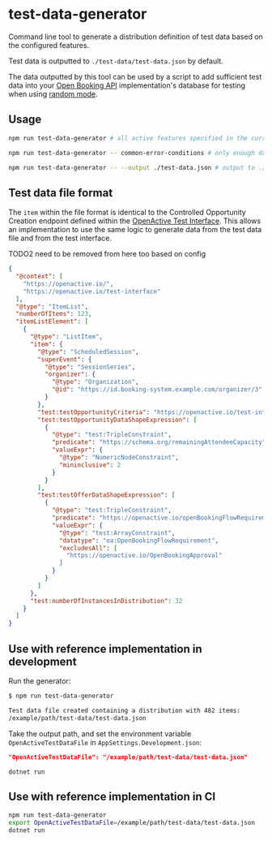 # test-data-generator

Command line tool to generate a distribution definition of test data based on the configured features.

Test data is outputted to `./test-data/test-data.json` by default.

The data outputted by this tool can be used by a script to add sufficient test data into your [Open Booking API](https://openactive.io/open-booking-api/EditorsDraft/) implementation's database for testing when using [random mode](../README.md#userandomopportunities).

## Usage

```bash
npm run test-data-generator # all active features specified in the current config

npm run test-data-generator -- common-error-conditions # only enough data for the common-error-conditions feature

npm run test-data-generator -- --output ./test-data.json # output to ./test-data.json
```

## Test data file format

The `item` within the file format is identical to the Controlled Opportunity Creation endpoint defined within the [OpenActive Test Interface](https://openactive.io/test-interface/). This allows an implementation to use the same logic to generate data from the test data file and from the test interface.

TODO2 need to be removed from here too based on config

```json
{
  "@context": [
    "https://openactive.io/",
    "https://openactive.io/test-interface"
  ],
  "@type": "ItemList",
  "numberOfItems": 123,
  "itemListElement": [
    {
      "@type": "ListItem",
      "item": {
        "@type": "ScheduledSession",
        "superEvent": {
          "@type": "SessionSeries",
          "organizer": {
            "@type": "Organization",
            "@id": "https://id.booking-system.example.com/organizer/3"
          }
        },
        "test:testOpportunityCriteria": "https://openactive.io/test-interface#TestOpportunityBookable",
        "test:testOpportunityDataShapeExpression": [
          {
            "@type": "test:TripleConstraint",
            "predicate": "https://schema.org/remainingAttendeeCapacity",
            "valueExpr": {
              "@type": "NumericNodeConstraint",
              "mininclusive": 2
            }
          }
        ],
        "test:testOfferDataShapeExpression": [
          {
            "@type": "test:TripleConstraint",
            "predicate": "https://openactive.io/openBookingFlowRequirement",
            "valueExpr": {
              "@type": "test:ArrayConstraint",
              "datatype": "oa:OpenBookingFlowRequirement",
              "excludesAll": [
                "https://openactive.io/OpenBookingApproval"
              ]
            }
          }
        ]
      },
      "test:numberOfInstancesInDistribution": 32
    }
  ]
}
```

## Use with reference implementation in development

Run the generator:
```bash
$ npm run test-data-generator

Test data file created containing a distribution with 482 items:
/example/path/test-data/test-data.json
```

Take the output path, and set the environment variable `OpenActiveTestDataFile` in `AppSettings.Development.json`:
```json
"OpenActiveTestDataFile": "/example/path/test-data/test-data.json"
```

```
dotnet run
```

## Use with reference implementation in CI

```bash
npm run test-data-generator
export OpenActiveTestDataFile=/example/path/test-data/test-data.json
dotnet run
```
